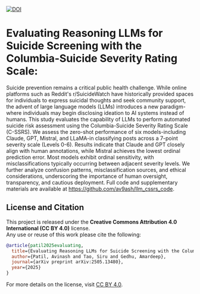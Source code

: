 
[![DOI](https://zenodo.org/badge/DOI/10.48550/arXiv.2505.13480.svg)](https://doi.org/10.48550/arXiv.2505.13480)

# Evaluating Reasoning LLMs for Suicide Screening with the Columbia-Suicide Severity Rating Scale:

Suicide prevention remains a critical public health challenge. While online platforms such as Reddit's r/SuicideWatch have historically provided spaces for individuals to express suicidal thoughts and seek community support, the advent of large language models (LLMs) introduces a new paradigm-where individuals may begin disclosing ideation to AI systems instead of humans. This study evaluates the capability of LLMs to perform automated suicide risk assessment using the Columbia-Suicide Severity Rating Scale (C-SSRS). We assess the zero-shot performance of six models-including Claude, GPT, Mistral, and LLaMA-in classifying posts across a 7-point severity scale (Levels 0-6). Results indicate that Claude and GPT closely align with human annotations, while Mistral achieves the lowest ordinal prediction error. Most models exhibit ordinal sensitivity, with misclassifications typically occurring between adjacent severity levels. We further analyze confusion patterns, misclassification sources, and ethical considerations, underscoring the importance of human oversight, transparency, and cautious deployment. Full code and supplementary materials are available at https://github.com/av9ash/llm_cssrs_code.


## License and Citation
This project is released under the **Creative Commons Attribution 4.0 International (CC BY 4.0)** license.  
Any use or reuse of this work please cite the following:

```bibtex
@article{patil2025evaluating,
  title={Evaluating Reasoning LLMs for Suicide Screening with the Columbia-Suicide Severity Rating Scale},
  author={Patil, Avinash and Tao, Siru and Gedhu, Amardeep},
  journal={arXiv preprint arXiv:2505.13480},
  year={2025}
}
```

For more details on the license, visit [CC BY 4.0](https://creativecommons.org/licenses/by/4.0/).



